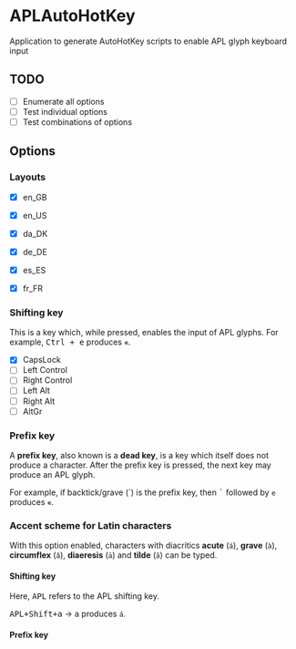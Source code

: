 # APLAutoHotKey
Application to generate AutoHotKey scripts to enable APL glyph keyboard input

## TODO
- [ ] Enumerate all options
- [ ] Test individual options
- [ ] Test combinations of options

## Options

### Layouts
- [x] en_GB
- [x] en_US
- [x] da_DK
- [x] de_DE
- [x] es_ES
- [x] fr_FR


### Shifting key
This is a key which, while pressed, enables the input of APL glyphs. For example, <kbd>Ctrl + e</kbd> produces `∊`.

- [x] CapsLock
- [ ] Left Control
- [ ] Right Control
- [ ] Left Alt
- [ ] Right Alt
- [ ] AltGr

### Prefix key
A **prefix key**, also known is a **dead key**, is a key which itself does not produce a character. After the prefix key is pressed, the next key may produce an APL glyph.

For example, if backtick/grave (\`) is the prefix key, then <kbd>\`</kbd> followed by `e` produces `∊`.

### Accent scheme for Latin characters
With this option enabled, characters with diacritics **acute** (`á`), **grave** (`à`), **circumflex** (`â`), **diaeresis** (`ä`) and **tilde** (`ã`) can be typed.

#### Shifting key

Here, <kbd>APL</kbd> refers to the APL shifting key.

<kbd>APL+Shift+a</kbd> → <kbd>a</kbd> produces `á`.

#### Prefix key
